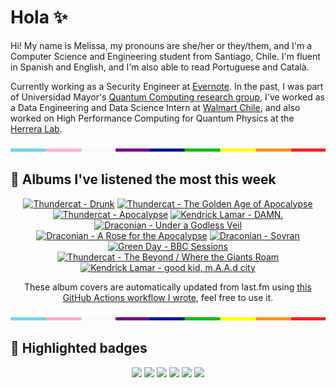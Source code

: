 # Hola ✨
Hi! My name is Melissa, my pronouns are she/her or they/them, and I'm a Computer Science and Engineering student from Santiago, Chile. I'm fluent in Spanish and English, and I'm also able to read Portuguese and Català.

Currently working as a Security Engineer at [Evernote](https://evernote.com/). In the past, I was part of Universidad Mayor's [Quantum Computing research group](https://www.diariomayor.cl/ciencia-um/docentes-y-estudiantes-crean-el-primer-grupo-de-computacion-cuantica-u-mayor.html), I've worked as a Data Engineering and Data Science Intern at [Walmart Chile](https://github.com/walmartdigital/), and also worked on High Performance Computing for Quantum Physics at the [Herrera Lab](http://fherreralab.com/).

<img src="hr.png" width="100%" height="5px">

## 🎵 Albums I've listened the most this week
<!-- lastfm -->
<p align="center"><a href="https://www.last.fm/music/Thundercat/Drunk"><img src="https://lastfm.freetls.fastly.net/i/u/64s/17311ac4702bbc6245e9ee2958630c8f.jpg" title="Thundercat - Drunk"></a> <a href="https://www.last.fm/music/Thundercat/The+Golden+Age+of+Apocalypse"><img src="https://lastfm.freetls.fastly.net/i/u/64s/5ba4646467174a5ebd74ad9db752d63d.png" title="Thundercat - The Golden Age of Apocalypse"></a> <a href="https://www.last.fm/music/Thundercat/Apocalypse"><img src="https://lastfm.freetls.fastly.net/i/u/64s/a6b1ec6724b24a3892a0f27311f272e7.png" title="Thundercat - Apocalypse"></a> <a href="https://www.last.fm/music/Kendrick+Lamar/DAMN."><img src="https://lastfm.freetls.fastly.net/i/u/64s/8a59ed3a9c71cb5113325e2026889e4a.png" title="Kendrick Lamar - DAMN."></a> <a href="https://www.last.fm/music/Draconian/Under+a+Godless+Veil"><img src="https://lastfm.freetls.fastly.net/i/u/64s/ad4651d95e12d6860ff3de129eb0568c.jpg" title="Draconian - Under a Godless Veil"></a> <a href="https://www.last.fm/music/Draconian/A+Rose+for+the+Apocalypse"><img src="https://lastfm.freetls.fastly.net/i/u/64s/7c899d37acba45f1aed43e95a0bf1b9e.png" title="Draconian - A Rose for the Apocalypse"></a> <a href="https://www.last.fm/music/Draconian/Sovran"><img src="https://lastfm.freetls.fastly.net/i/u/64s/be5a1176dea92e839b706c2ebf0d7b5a.jpg" title="Draconian - Sovran"></a> <a href="https://www.last.fm/music/Green+Day/BBC+Sessions"><img src="https://lastfm.freetls.fastly.net/i/u/64s/71ec3db6f887348e1b98bdfe1fb49018.jpg" title="Green Day - BBC Sessions"></a> <a href="https://www.last.fm/music/Thundercat/The+Beyond+%2F+Where+the+Giants+Roam"><img src="https://lastfm.freetls.fastly.net/i/u/64s/00607a78fc745ae8382b6c9225b50b83.png" title="Thundercat - The Beyond / Where the Giants Roam"></a> <a href="https://www.last.fm/music/Kendrick+Lamar/good+kid,+m.A.A.d+city"><img src="https://lastfm.freetls.fastly.net/i/u/64s/48628c6af67db437b0b9ff156b2c1085.jpg" title="Kendrick Lamar - good kid, m.A.A.d city"></a> </p>

<p align="center">These album covers are automatically updated from last.fm using <a href="https://github.com/marketplace/actions/lastfm-to-markdown">this GitHub Actions workflow I wrote</a>, feel free to use it.</p>

<img src="hr.png" width="100%" height="5px">

## 🏅 Highlighted badges
<p align="center" style="vertical-align:middle;">
  <a href="https://www.credly.com/badges/c8caff74-4c34-4211-affe-8bd7692771c8"><img src="https://images.credly.com/size/100x100/images/1ce95bfe-b2c0-457f-ae66-51372f680494/IBM_Quantum_Challenge_2021_Achievement_Advanced.png"></a>
  <a href="https://www.credly.com/badges/52a4021b-34e6-413d-a4bd-cc29d3a686f6"><img src="https://images.credly.com/size/100x100/images/28944969-813a-43b9-944f-7910111ce764/Professional_Certificate_-_Data_Science.png"></a>
  <a href="https://www.credly.com/badges/cfeca386-7b9d-487f-8e2b-b3cfa069c734"><img src="https://images.credly.com/size/100x100/images/ac4daa48-1924-4dc5-80cf-ede5a08bac51/Data_Science_Foundations_Specialization.png"></a>
  <a href="https://www.credly.com/badges/0372a945-8a67-4d57-9643-b46b8dbf2fa6"><img src="https://images.credly.com/size/100x100/images/4a5f4849-54ae-461f-97ad-cb9c9a04eb63/Adv_Data_Science_Specialization.png"></a>
  <a href="https://www.credly.com/badges/348acaad-19d1-4f5a-8a6f-145d80dca3dc"><img src="https://images.credly.com/size/100x100/images/1dee8dee-d779-462e-9fd4-df5119546349/Build_Smart_on_Kubernetes_World_Tour.png"></a>
  <a href="https://google.qwiklabs.com/public_profiles/9fac59c2-c0f1-4b5c-b207-47c9cd7d6072"><img src="https://cdn.qwiklabs.com/GHzcYBb00JYUF9Rgf3D9A4inwRHYnFtISMvcRlb%2FClU%3D" width="100px"></a>
</p>
